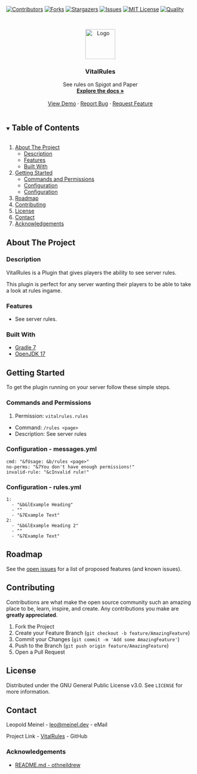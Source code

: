 <!-- PROJECT SHIELDS -->

[![Contributors][contributors-shield]][contributors-url]
[![Forks][forks-shield]][forks-url]
[![Stargazers][stars-shield]][stars-url]
[![Issues][issues-shield]][issues-url]
[![MIT License][license-shield]][license-url]
[![Quality][quality-shield]][quality-url]

<!-- PROJECT LOGO -->
<!--suppress ALL -->
<br />
<p align="center">
  <a href="https://github.com/LeoMeinel/VitalRules">
    <img src="images/logo.png" alt="Logo" width="80" height="80">
  </a>

<h3 align="center">VitalRules</h3>

  <p align="center">
    See rules on Spigot and Paper
    <br />
    <a href="https://github.com/LeoMeinel/VitalRules"><strong>Explore the docs »</strong></a>
    <br />
    <br />
    <a href="https://github.com/LeoMeinel/VitalRules">View Demo</a>
    ·
    <a href="https://github.com/LeoMeinel/VitalRules/issues">Report Bug</a>
    ·
    <a href="https://github.com/LeoMeinel/VitalRules/issues">Request Feature</a>
  </p>

<!-- TABLE OF CONTENTS -->
<details open="open">
  <summary><h2 style="display: inline-block">Table of Contents</h2></summary>
  <ol>
    <li>
      <a href="#about-the-project">About The Project</a>
      <ul>
        <li><a href="#description">Description</a></li>
        <li><a href="#features">Features</a></li>
        <li><a href="#built-with">Built With</a></li>
      </ul>
    </li>
    <li>
      <a href="#getting-started">Getting Started</a>
      <ul>
        <li><a href="#commands-and-permissions">Commands and Permissions</a></li>
        <li><a href="#configuration - messages.yml">Configuration</a></li>
		<li><a href="#configuration - rules.yml">Configuration</a></li>
      </ul>
    </li>
    <li><a href="#roadmap">Roadmap</a></li>
    <li><a href="#contributing">Contributing</a></li>
    <li><a href="#license">License</a></li>
    <li><a href="#contact">Contact</a></li>
    <li><a href="#acknowledgements">Acknowledgements</a></li>
  </ol>
</details>

<!-- ABOUT THE PROJECT -->

## About The Project

### Description

VitalRules is a Plugin that gives players the ability to see server rules.

This plugin is perfect for any server wanting their players to be able to take a look at rules ingame.

### Features

- See server rules.

### Built With

- [Gradle 7](https://docs.gradle.org/7.4/release-notes.html)
- [OpenJDK 17](https://openjdk.java.net/projects/jdk/17/)

<!-- GETTING STARTED -->

## Getting Started

To get the plugin running on your server follow these simple steps.

### Commands and Permissions

1. Permission: `vitalrules.rules`

- Command: `/rules <page>`
- Description: See server rules

### Configuration - messages.yml

```
cmd: "&fUsage: &b/rules <page>"
no-perms: "&7You don't have enough permissions!"
invalid-rule: "&cInvalid rule!"
```

### Configuration - rules.yml

```
1:
  - "&b&lExample Heading"
  - ""
  - "&7Example Text"
2:
  - "&b&lExample Heading 2"
  - ""
  - "&7Example Text"
```

<!-- ROADMAP -->

## Roadmap

See the [open issues](https://github.com/LeoMeinel/VitalRules/issues) for a list of proposed features (and known
issues).

<!-- CONTRIBUTING -->

## Contributing

Contributions are what make the open source community such an amazing place to be, learn, inspire, and create. Any
contributions you make are **greatly appreciated**.

1. Fork the Project
2. Create your Feature Branch (`git checkout -b feature/AmazingFeature`)
3. Commit your Changes (`git commit -m 'Add some AmazingFeature'`)
4. Push to the Branch (`git push origin feature/AmazingFeature`)
5. Open a Pull Request

<!-- LICENSE -->

## License

Distributed under the GNU General Public License v3.0. See `LICENSE` for more information.

<!-- CONTACT -->

## Contact

Leopold Meinel - [leo@meinel.dev](mailto:leo@meinel.dev) - eMail

Project Link - [VitalRules](https://github.com/LeoMeinel/VitalRules) - GitHub

<!-- ACKNOWLEDGEMENTS -->

### Acknowledgements

- [README.md - othneildrew](https://github.com/othneildrew/Best-README-Template)

<!-- MARKDOWN LINKS & IMAGES -->

[contributors-shield]: https://img.shields.io/github/contributors-anon/LeoMeinel/VitalRules?style=for-the-badge
[contributors-url]: https://github.com/LeoMeinel/VitalRules/graphs/contributors
[forks-shield]: https://img.shields.io/github/forks/LeoMeinel/VitalRules?label=Forks&style=for-the-badge
[forks-url]: https://github.com/LeoMeinel/VitalRules/network/members
[stars-shield]: https://img.shields.io/github/stars/LeoMeinel/VitalRules?style=for-the-badge
[stars-url]: https://github.com/LeoMeinel/VitalRules/stargazers
[issues-shield]: https://img.shields.io/github/issues/LeoMeinel/VitalRules?style=for-the-badge
[issues-url]: https://github.com/LeoMeinel/VitalRules/issues
[license-shield]: https://img.shields.io/github/license/LeoMeinel/VitalRules?style=for-the-badge
[license-url]: https://github.com/LeoMeinel/VitalRules/blob/main/LICENSE
[quality-shield]: https://img.shields.io/codefactor/grade/github/LeoMeinel/VitalRules?style=for-the-badge
[quality-url]: https://www.codefactor.io/repository/github/LeoMeinel/VitalRules
